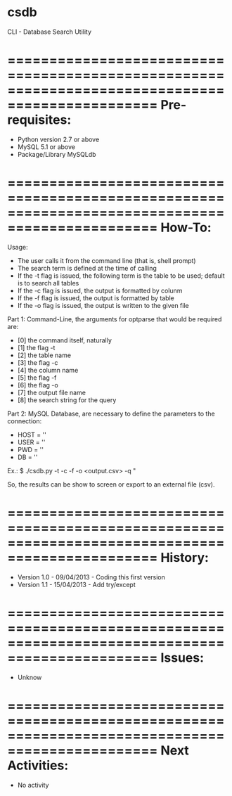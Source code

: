 # csdb
CLI - Database Search Utility

================================================================================================
Pre-requisites:
================================================================================================
- Python version 2.7 or above
- MySQL 5.1 or above
- Package/Library MySQLdb

================================================================================================
How-To:
================================================================================================
Usage:
- The user calls it from the command line (that is, shell prompt)
- The search term is defined at the time of calling
- If the -t flag is issued, the following term is the table to be used; default is to search all tables
- If the -c flag is issued, the output is formatted by colunm
- If the -f flag is issued, the output is formatted by table
- If the -o flag is issued, the output is written to the given file

Part 1: Command-Line, the arguments for optparse that would be required are:
- [0] the command itself, naturally
- [1] the flag -t
- [2] the table name
- [3] the flag -c
- [4] the column name
- [5] the flag -f
- [6] the flag -o
- [7] the output file name
- [8] the search string for the query

Part 2: MySQL Database, are necessary to define the parameters to the connection:
- HOST = ''
- USER = ''
- PWD = ''
- DB = ''

Ex.: 
$ ./csdb.py -t <table> -c <col> -f -o <output.csv> -q <query>"

So, the results can be show to screen or export to an external file (csv).

================================================================================================
History:
================================================================================================
- Version 1.0 - 09/04/2013 - Coding this first version
- Version 1.1 - 15/04/2013 - Add try/except

================================================================================================
Issues:
================================================================================================
- Unknow

================================================================================================
Next Activities:
================================================================================================
- No activity
